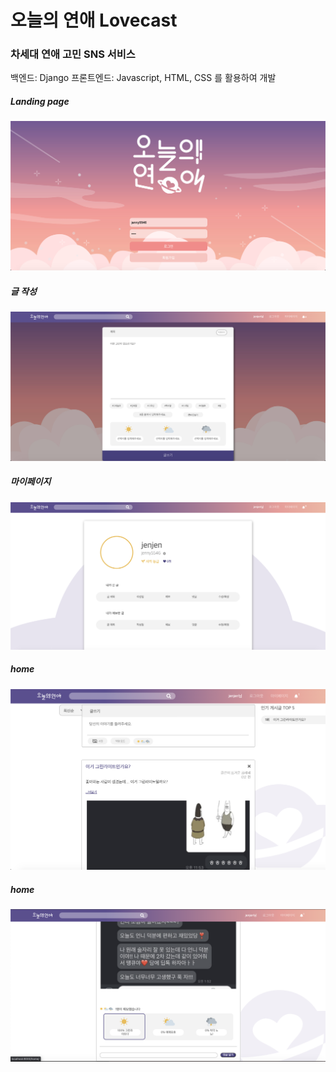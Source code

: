 # 오늘의 연애 Lovecast

### 차세대 연애 고민 SNS 서비스 

백엔드: Django
프론트엔드: Javascript, HTML, CSS 를 활용하여 개발

##### Landing page
![main](./githubImageSources/1.png)

##### 글 작성
![main](./githubImageSources/2.png)

##### 마이페이지
![mypage](./githubImageSources/3.png)

##### home
![home1](./githubImageSources/4.png)

##### home
![home2](./githubImageSources/img5.png)